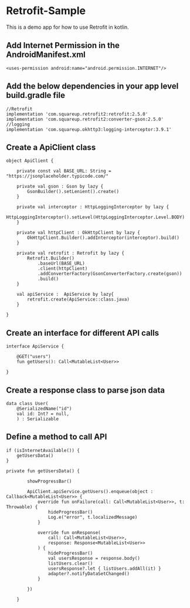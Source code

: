 # Retrofit-Sample
This is a demo app for how to use Retrofit in kotlin.


## Add Internet Permission in the AndroidManifest.xml
```
<uses-permission android:name="android.permission.INTERNET"/>
```

## Add the below dependencies in your app level build.gradle file
```
//Retrofit
implementation 'com.squareup.retrofit2:retrofit:2.5.0'
implementation 'com.squareup.retrofit2:converter-gson:2.5.0'
//logging
implementation 'com.squareup.okhttp3:logging-interceptor:3.9.1'
```

## Create a ApiClient class
```
object ApiClient {

    private const val BASE_URL: String = "https://jsonplaceholder.typicode.com/"

    private val gson : Gson by lazy {
        GsonBuilder().setLenient().create()
    }

    private val interceptor : HttpLoggingInterceptor by lazy {
        HttpLoggingInterceptor().setLevel(HttpLoggingInterceptor.Level.BODY)
    }

    private val httpClient : OkHttpClient by lazy {
        OkHttpClient.Builder().addInterceptor(interceptor).build()
    }

    private val retrofit : Retrofit by lazy {
        Retrofit.Builder()
            .baseUrl(BASE_URL)
            .client(httpClient)
            .addConverterFactory(GsonConverterFactory.create(gson))
            .build()
    }

    val apiService :  ApiService by lazy{
        retrofit.create(ApiService::class.java)
    }

}
```

## Create an interface for different API calls
```
interface ApiService {

    @GET("users")
    fun getUsers(): Call<MutableList<User>>

}
```

## Create a response class to parse json data
```
data class User(
    @SerializedName("id")
    val id: Int? = null,
    ) : Serializable
```

## Define a method to call API
```
if (isInternetAvailable()) {
    getUsersData()
}

private fun getUsersData() {

        showProgressBar()

        ApiClient.apiService.getUsers().enqueue(object : Callback<MutableList<User>> {
            override fun onFailure(call: Call<MutableList<User>>, t: Throwable) {
                hideProgressBar()
                Log.e("error", t.localizedMessage)
            }

            override fun onResponse(
                call: Call<MutableList<User>>,
                response: Response<MutableList<User>>
            ) {
                hideProgressBar()
                val usersResponse = response.body()
                listUsers.clear()
                usersResponse?.let { listUsers.addAll(it) }
                adapter?.notifyDataSetChanged()
            }

        })

    }
```
